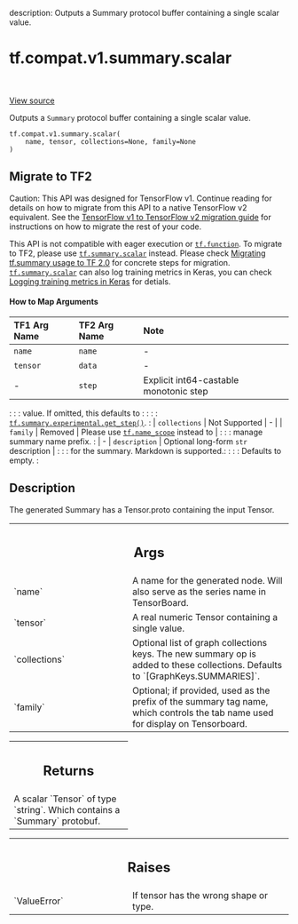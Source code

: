 description: Outputs a Summary protocol buffer containing a single scalar value.

<div itemscope itemtype="http://developers.google.com/ReferenceObject">
<meta itemprop="name" content="tf.compat.v1.summary.scalar" />
<meta itemprop="path" content="Stable" />
</div>

# tf.compat.v1.summary.scalar

<!-- Insert buttons and diff -->

<table class="tfo-notebook-buttons tfo-api nocontent" align="left">

</table>

<a target="_blank" href="/code/stable/tensorflow/python/summary/summary.py">View source</a>



Outputs a `Summary` protocol buffer containing a single scalar value.

<pre class="devsite-click-to-copy prettyprint lang-py tfo-signature-link">
<code>tf.compat.v1.summary.scalar(
    name, tensor, collections=None, family=None
)
</code></pre>





 <section><devsite-expandable expanded>
 <h2 class="showalways">Migrate to TF2</h2>

Caution: This API was designed for TensorFlow v1.
Continue reading for details on how to migrate from this API to a native
TensorFlow v2 equivalent. See the
[TensorFlow v1 to TensorFlow v2 migration guide](https://www.tensorflow.org/guide/migrate)
for instructions on how to migrate the rest of your code.

This API is not compatible with eager execution or <a href="../../../../tf/function.md"><code>tf.function</code></a>. To migrate
to TF2, please use <a href="../../../../tf/summary/scalar.md"><code>tf.summary.scalar</code></a> instead. Please check
[Migrating tf.summary usage to
TF 2.0](https://www.tensorflow.org/tensorboard/migrate#in_tf_1x) for concrete
steps for migration. <a href="../../../../tf/summary/scalar.md"><code>tf.summary.scalar</code></a> can also log training metrics in
Keras, you can check [Logging training metrics in
Keras](https://www.tensorflow.org/tensorboard/scalars_and_keras) for detials.

#### How to Map Arguments

| TF1 Arg Name  | TF2 Arg Name    | Note                                   |
| :------------ | :-------------- | :------------------------------------- |
| `name`        | `name`          | -                                      |
| `tensor`      | `data`          | -                                      |
| -             | `step`          | Explicit int64-castable monotonic step |
:               :                 : value. If omitted, this defaults to    :
:               :                 : <a href="../../../../tf/summary/experimental/get_step.md"><code>tf.summary.experimental.get_step()</code></a>.  :
| `collections` | Not Supported   | -                                      |
| `family`      | Removed         | Please use <a href="../../../../tf/name_scope.md"><code>tf.name_scope</code></a> instead to  |
:               :                 : manage summary name prefix.            :
| -             | `description`   | Optional long-form `str` description   |
:               :                 : for the summary. Markdown is supported.:
:               :                 : Defaults to empty.                     :



 </aside></devsite-expandable></section>

<h2>Description</h2>

<!-- Placeholder for "Used in" -->

The generated Summary has a Tensor.proto containing the input Tensor.

<!-- Tabular view -->
 <table class="responsive fixed orange">
<colgroup><col width="214px"><col></colgroup>
<tr><th colspan="2"><h2 class="add-link">Args</h2></th></tr>

<tr>
<td>
`name`
</td>
<td>
A name for the generated node. Will also serve as the series name in
TensorBoard.
</td>
</tr><tr>
<td>
`tensor`
</td>
<td>
A real numeric Tensor containing a single value.
</td>
</tr><tr>
<td>
`collections`
</td>
<td>
Optional list of graph collections keys. The new summary op is
added to these collections. Defaults to `[GraphKeys.SUMMARIES]`.
</td>
</tr><tr>
<td>
`family`
</td>
<td>
Optional; if provided, used as the prefix of the summary tag name,
which controls the tab name used for display on Tensorboard.
</td>
</tr>
</table>



<!-- Tabular view -->
 <table class="responsive fixed orange">
<colgroup><col width="214px"><col></colgroup>
<tr><th colspan="2"><h2 class="add-link">Returns</h2></th></tr>
<tr class="alt">
<td colspan="2">
A scalar `Tensor` of type `string`. Which contains a `Summary` protobuf.
</td>
</tr>

</table>



<!-- Tabular view -->
 <table class="responsive fixed orange">
<colgroup><col width="214px"><col></colgroup>
<tr><th colspan="2"><h2 class="add-link">Raises</h2></th></tr>

<tr>
<td>
`ValueError`
</td>
<td>
If tensor has the wrong shape or type.
</td>
</tr>
</table>


